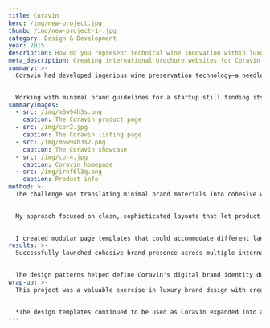 ```yaml
---
title: Coravin
hero: /img/new-project.jpg
thumb: /img/new-project-1-.jpg
category: Design & Development
year: 2015
description: How do you represent technical wine innovation within luxury lifestyle marketing?
meta_description: Creating international brochure websites for Coravin's wine preservation technology across multiple markets
summary: >-
  Coravin had developed ingenious wine preservation technology—a needle system that lets you pour wine without removing the cork, using argon gas to replace the volume. Cool tech, but they needed international websites that positioned this as luxury lifestyle, not laboratory equipment.

  
  Working with minimal brand guidelines for a startup still finding its visual identity, I created sophisticated web experiences that balanced technical credibility with premium wine culture.
summaryImages:
  - src: /img/m5w94h3s.png
    caption: The Coravin product page
  - src: /img/cor2.jpg
    caption: The Coravin listing page
  - src: /img/m5w94h3s2.png
    caption: The Coravin showcase
  - src: /img/cor4.jpg
    caption: Coravin homepage
  - src: /img/irnf6l3q.png
    caption: Product info
method: >-
  The challenge was translating minimal brand materials into cohesive web experiences for markets where Coravin didn't operate e-commerce—places where the websites needed to build brand credibility and drive retail partnerships rather than direct sales.

  
  My approach focused on clean, sophisticated layouts that let product photography tell the technical story whilst lifestyle imagery positioned wine preservation as part of an elevated drinking ritual. The design had to explain complex technology without feeling clinical.

  
  I created modular page templates that could accommodate different languages and regional requirements whilst maintaining visual consistency. This scalability was crucial for a startup planning rapid international expansion.
results: >-
  Successfully launched cohesive brand presence across multiple international markets. The visual design approach I established became reference points for Coravin's continued brand development and provided efficient templates for expansion into additional markets.

  
  The design patterns helped define Coravin's digital brand identity during a crucial growth phase when they were still establishing their market position.
wrap-up: >-
  This project was a valuable exercise in luxury brand design with creative freedom. Working with a startup meant establishing digital brand patterns rather than following rigid guidelines, whilst the international scope required thinking about scalability from day one.

  
  *The design templates continued to be used as Coravin expanded into additional markets throughout their growth phase.*
---
```

